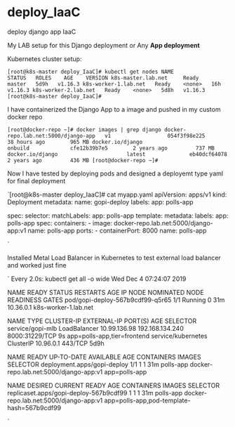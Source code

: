 # deploy_IaaC
deploy django app IaaC

My LAB setup for this Django deployment or Any **App deployment**

Kubernetes cluster setup:

`
[root@k8s-master deploy_IaaC]# kubectl get nodes
NAME                   STATUS   ROLES    AGE    VERSION
k8s-master.lab.net     Ready    master   5d9h   v1.16.3
k8s-worker-1.lab.net   Ready    <none>   16h    v1.16.3
k8s-worker-2.lab.net   Ready    <none>   5d8h   v1.16.3
[root@k8s-master deploy_IaaC]#
`

I have containerized the Django App to a image and pushed in my custom docker repo

`
[root@docker-repo ~]# docker images | grep django
docker-repo.lab.net:5000/django-app   v1                  054f3f98e225        38 hours ago        965 MB
docker.io/django                      onbuild             cfe12b39b7e5        2 years ago         737 MB
docker.io/django                      latest              eb40dcf64078        2 years ago         436 MB
[root@docker-repo ~]#
`

Now I have tested by deploying pods and designed a deployemt type yaml for final deployment

`[root@k8s-master deploy_IaaC]# cat myapp.yaml
apiVersion: apps/v1
kind: Deployment
metadata:
  name: gopi-deploy
  labels:
    app: polls-app

spec:
  selector:
    matchLabels:
      app: polls-app
  template:
    metadata:
      labels:
        app: polls-app
    spec:
      containers:
      - image: docker-repo.lab.net:5000/django-app:v1
        name: polls-app
        ports:
        - containerPort: 8000
          name: polls-app

`

Installed Metal Load Balancer in Kubernetes to test external load balancer and worked just fine

`
Every 2.0s: kubectl get all -o wide                                                                                                                                  Wed Dec  4 07:24:07 2019

NAME                               READY   STATUS    RESTARTS   AGE   IP          NODE                   NOMINATED NODE   READINESS GATES
pod/gopi-deploy-567b9cdf99-q5r65   1/1     Running   0          31m   10.36.0.1   k8s-worker-1.lab.net   <none>           <none>

NAME                 TYPE           CLUSTER-IP       EXTERNAL-IP   PORT(S)          AGE    SELECTOR
service/gopi-mlb     LoadBalancer   10.99.136.98     192.168.134.240     8000:31229/TCP   9s     app=polls-app,tier=frontend
service/kubernetes   ClusterIP      10.96.0.1        <none>        443/TCP          5d9h   <none>

NAME                          READY   UP-TO-DATE   AVAILABLE   AGE   CONTAINERS   IMAGES                                   SELECTOR
deployment.apps/gopi-deploy   1/1     1            1           31m   polls-app    docker-repo.lab.net:5000/django-app:v1   app=polls-app

NAME                                     DESIRED   CURRENT   READY   AGE   CONTAINERS   IMAGES                                   SELECTOR
replicaset.apps/gopi-deploy-567b9cdf99   1         1         1       31m   polls-app    docker-repo.lab.net:5000/django-app:v1   app=polls-app,pod-template-hash=567b9cdf99

`


